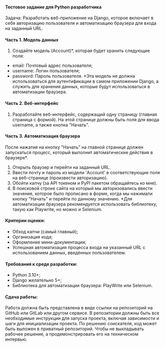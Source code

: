 #### Тестовое задание для Python разработчика

Задача: Разработать веб-приложение на Django, которое включает в себя авторизацию пользователя и автоматизацию браузера для входа на заданный URL.

#### Часть 1. Модель данных

1. Создайте модель (Account)*, которая будет хранить следующие поля:
- email: Почтовый адрес пользователя;
- username: Логин пользователя;
- password: Пароль пользователя.
                                                                                                                                                     *Эта модель не должна использоваться для аутентификации в самом приложении Django, а служить для хранения данных, которые будут использоваться в автоматизации браузера.

#### Часть 2. Веб-интерфейс

1. Разработайте веб-интерфейс, содержащий одну страницу (главная страница с формой).
На этой странице должны быть поля для ввода username, а также кнопка "Начать".

#### Часть 3. Автоматизация браузера

После нажатия на кнопку "Начать" на главной странице должен запускаться процесс, который выполнит автоматические действия в браузере*.
1. Открыть браузер и перейти на заданный URL.
2. Ввести почту и пароль из модели 'Account' в соответствующие поля на веб-странице (произвести авторизацию).
3. Обойти капчу (за API токеном  и PyPI пакетом обращайтесь ко мне).
4. В поисковой строке сайта на который мы авторизовались ввести значение, которое было прописано в форме,
    когда мы нажимали кнопку "Начать"  и перейти по данному значению.
                                                                                                                                                     *Для автоматизации браузера рекомендуется использовать библиотеку, такую как Playwrite, но можно и Selenium.

#### Критерии оценки:

- Обход капчи (самый главный);
- Организация кода;
- Оформление мини-документации;
- Успешная автоматизация процесса входа на указанный URL с использованием данных, введённых пользователем.

#### Требования к среде разработки:

- Python 3.10+;
- Django желательно 5+;
- Библиотека для автоматизации браузера: PlayWrite или Selenium.

#### Сдача работы:

Работа должна быть представлена в виде ссылки на репозиторий на GitHub или GitLab или другом сервисе.
В репозитории должны быть все необходимые инструкции для запуска проекта, включая зависимости и шаги для инициализации проекта.
По решению соискателя, код может быть выложен в приватный репозиторий. Чтобы не выкладывать рабочее решение, а продемонстрировать его на техническом интервью.
